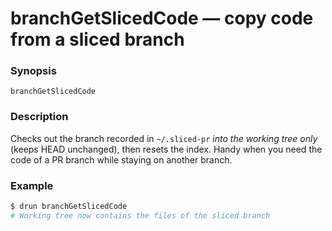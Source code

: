 # branchGetSlicedCode — copy code from a sliced branch

### Synopsis

`branchGetSlicedCode`

### Description

Checks out the branch recorded in `~/.sliced-pr` _into the working tree only_
(keeps HEAD unchanged), then resets the index. Handy when you need the code of
a PR branch while staying on another branch.

### Example

```bash
$ drun branchGetSlicedCode
# Working tree now contains the files of the sliced branch
```
